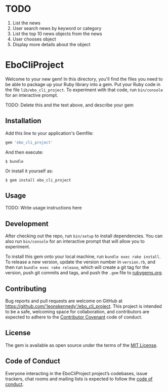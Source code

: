 # TODO

1. List the news
2. User search news by keyword or category
3. List the top 10 news objects from the news
4. User chooses object
5. Display more details about the object

# EboCliProject

Welcome to your new gem! In this directory, you'll find the files you need to be able to package up your Ruby library into a gem. Put your Ruby code in the file `lib/ebo_cli_project`. To experiment with that code, run `bin/console` for an interactive prompt.

TODO: Delete this and the text above, and describe your gem

## Installation

Add this line to your application's Gemfile:

```ruby
gem 'ebo_cli_project'
```

And then execute:

    $ bundle

Or install it yourself as:

    $ gem install ebo_cli_project

## Usage

TODO: Write usage instructions here

## Development

After checking out the repo, run `bin/setup` to install dependencies. You can also run `bin/console` for an interactive prompt that will allow you to experiment.

To install this gem onto your local machine, run `bundle exec rake install`. To release a new version, update the version number in `version.rb`, and then run `bundle exec rake release`, which will create a git tag for the version, push git commits and tags, and push the `.gem` file to [rubygems.org](https://rubygems.org).

## Contributing

Bug reports and pull requests are welcome on GitHub at https://github.com/'leonskennedy'/ebo_cli_project. This project is intended to be a safe, welcoming space for collaboration, and contributors are expected to adhere to the [Contributor Covenant](http://contributor-covenant.org) code of conduct.

## License

The gem is available as open source under the terms of the [MIT License](https://opensource.org/licenses/MIT).

## Code of Conduct

Everyone interacting in the EboCliProject project’s codebases, issue trackers, chat rooms and mailing lists is expected to follow the [code of conduct](https://github.com/'leonskennedy'/ebo_cli_project/blob/master/CODE_OF_CONDUCT.md).
